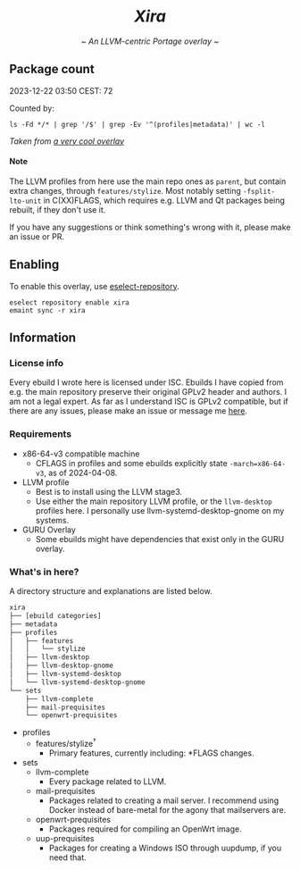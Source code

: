 <h1 align="center"><i>Xira</i></h1>
<p align="center"><i>~ An LLVM-centric Portage overlay ~</i></p>

## Package count
2023-12-22 03:50 CEST: 72

Counted by:
```
ls -Fd */* | grep '/$' | grep -Ev '^(profiles|metadata)' | wc -l
```
<i>Taken from [a very cool overlay](https://github.com/stefantalpalaru/gentoo-overlay)</i>

#### Note
The LLVM profiles from here use the main repo ones as `parent`, but contain extra changes, through `features/stylize`.
Most notably setting `-fsplit-lto-unit` in C(XX)FLAGS, which requires e.g. LLVM and Qt packages being rebuilt, if they don't use it.

If you have any suggestions or think something's wrong with it, please make an issue or PR.

## Enabling
To enable this overlay, use [eselect-repository](https://wiki.gentoo.org/wiki/Eselect/Repository).
```
eselect repository enable xira
emaint sync -r xira
```

## Information
### License info
Every ebuild I wrote here is licensed under ISC.
Ebuilds I have copied from e.g. the main repository preserve their original GPLv2 header and authors.
I am not a legal expert. As far as I understand ISC is GPLv2 compatible, but if there are any issues, please make an issue or message me [here](https://to.stylism.moe/#/@revelation:stylism.moe/).

### Requirements
- x86-64-v3 compatible machine
    - CFLAGS in profiles and some ebuilds explicitly state `-march=x86-64-v3`, as of 2024-04-08.
- LLVM profile
    - Best is to install using the LLVM stage3.
    - Use either the main repository LLVM profile, or the `llvm-desktop` profiles here. I personally use llvm-systemd-desktop-gnome on my systems.
- GURU Overlay
    - Some ebuilds might have dependencies that exist only in the GURU overlay.

### What's in here?
A directory structure and explanations are listed below.
```sh
xira
├── [ebuild categories]
├── metadata
├── profiles
│   ├── features
│   │   └── stylize
│   ├── llvm-desktop
│   ├── llvm-desktop-gnome
│   ├── llvm-systemd-desktop
│   └── llvm-systemd-desktop-gnome
└── sets
    ├── llvm-complete
    ├── mail-prequisites
    └── openwrt-prequisites
```
- profiles
    - features/stylize<sup>†</sup>
        - Primary features, currently including: \*FLAGS changes.
- sets
    - llvm-complete
        - Every package related to LLVM.
    - mail-prequisites
        - Packages related to creating a mail server.
        I recommend using Docker instead of bare-metal for the agony that mailservers are.
    - openwrt-prequisites
        - Packages required for compiling an OpenWrt image.
    - uup-prequisites
        - Packages for creating a Windows ISO through uupdump, if you need that.
